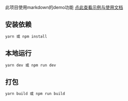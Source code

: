 
此项目使用markdown的demo功能
[点此查看示例与使用文档](https://docs.chenjianhui.site/vuepress-plugin-demo-container/zh/)


## 安装依赖
```bash
yarn 或 npm install
```

## 本地运行
```bash
yarn dev 或 npm run dev
```

## 打包
```bash
yarn build 或 npm run build
```